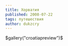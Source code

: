 ```yaml
---
title: Хорватия
published: 2008-07-22
tags: путешествия
author: dukzcry
---
```


$gallery("croatiapreview")$
